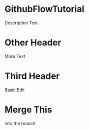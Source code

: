 # GithubFlowTutorial
Description Text
# Other Header
More Text
# Third Header
Basic Edit
# Merge This
Into the branch